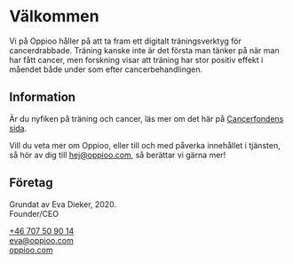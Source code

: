 # Välkommen

Vi på Oppioo håller på att ta fram ett digitalt träningsverktyg för cancerdrabbade. Träning kanske inte är det första man tänker på när man har fått cancer, men forskning visar att träning har stor positiv effekt i måendet både under som efter cancerbehandlingen.

## Information

Är du nyfiken på träning och cancer, läs mer om det här på [Cancerfondens sida](https://www.cancerfonden.se/om-cancer/leva-med-cancer/traning-och-cancer).

Vill du veta mer om Oppioo, eller till och med påverka innehållet i tjänsten, så hör av dig till [hej@oppioo.com](mailto:hej@oppioo.com), så berättar vi gärna mer!

## Företag

Grundat av Eva Dieker, 2020.\
Founder/CEO

[+46 707 50 90 14](tel:0046707509014)\
[eva@oppioo.com](mailto:eva@oppioo.com)\
[oppioo.com](https://oppioo.com)
